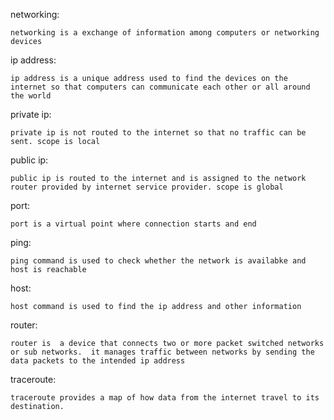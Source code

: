 networking:

    networking is a exchange of information among computers or networking devices
    
ip address:

    ip address is a unique address used to find the devices on the internet so that computers can communicate each other or all around the world
    
 private ip:
 
    private ip is not routed to the internet so that no traffic can be sent. scope is local 
    
public ip:

    public ip is routed to the internet and is assigned to the network router provided by internet service provider. scope is global
    
port:

    port is a virtual point where connection starts and end
    
ping:

    ping command is used to check whether the network is availabke and host is reachable
    
host:

    host command is used to find the ip address and other information
    
router:

    router is  a device that connects two or more packet switched networks or sub networks.  it manages traffic between networks by sending the data packets to the intended ip address
    
traceroute:

    traceroute provides a map of how data from the internet travel to its destination.

    
    
